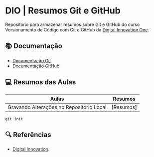 # DIO | Resumos Git e GitHub

Repositório para armazenar resumos sobre Git e GitHub do curso Versionamento de Código com Git e GitHub da  [Digital Innovation One](https://www.dio.me/).

## 📚 Documentação
- [Documentação Git](https://git-scm.com/doc)
- [Documentação GitHub](https://docs.github.com/)

## 💻 Resumos das Aulas

| Aulas | Resumos |
|-------|---------|
| Gravando Alterações no Repositório Local | [Resumos]|

```
git init

```

## 🔍 Referências
- [Digital Innovation]().
